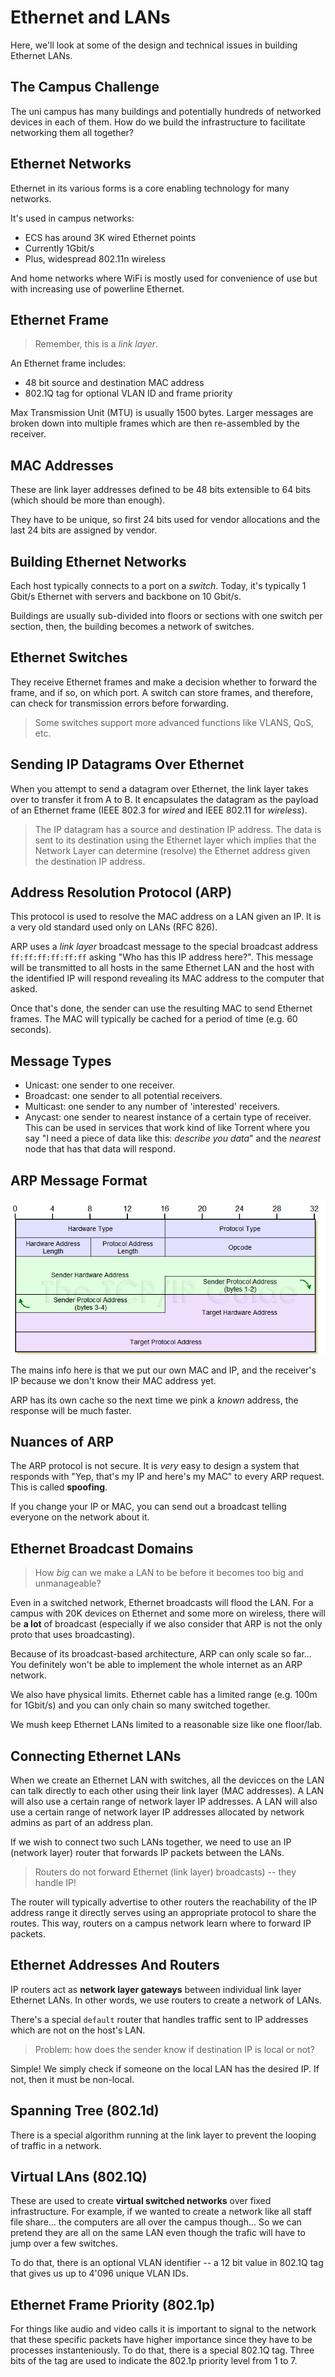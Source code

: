 # Ethernet and LANs

Here, we'll look at some of the design and technical issues in building Ethernet
LANs.

## The Campus Challenge

The uni campus has many buildings and potentially hundreds of networked devices
in each of them. How do we build the infrastructure to facilitate networking
them all together?

## Ethernet Networks

Ethernet in its various forms is a core enabling technology for many networks.

It's used in campus networks:

- ECS has around 3K wired Ethernet points
- Currently 1Gbit/s
- Plus, widespread 802.11n wireless

And home networks where WiFi is mostly used for convenience of use but with
increasing use of powerline Ethernet.

## Ethernet Frame

> Remember, this is a _link layer_.

An Ethernet frame includes:

- 48 bit source and destination MAC address
- 802.1Q tag for optional VLAN ID and frame priority

Max Transmission Unit (MTU) is usually 1500 bytes. Larger messages are broken
down into multiple frames which are then re-assembled by the receiver.

## MAC Addresses

These are link layer addresses defined to be 48 bits extensible to 64 bits
(which should be more than enough).

They have to be unique, so first 24 bits used for vendor allocations and the
last 24 bits are assigned by vendor.

## Building Ethernet Networks

Each host typically connects to a port on a _switch_. Today, it's typically
1 Gbit/s Ethernet with servers and backbone on 10 Gbit/s.

Buildings are usually sub-divided into floors or sections with one switch per
section, then, the building becomes a network of switches.

## Ethernet Switches

They receive Ethernet frames and make a decision whether to forward the frame,
and if so, on which port. A switch can store frames, and therefore, can check
for transmission errors before forwarding.

> Some switches support more advanced functions like VLANS, QoS, etc.

## Sending IP Datagrams Over Ethernet

When you attempt to send a datagram over Ethernet, the link layer takes over to
transfer it from A to B. It encapsulates the datagram as the payload of an
Ethernet frame (IEEE 802.3 for _wired_ and IEEE 802.11 for _wireless_).

> The IP datagram has a source and destination IP address. The data is sent to
> its destination using the Ethernet layer which implies that the Network Layer
> can determine (resolve) the Ethernet address given the destination IP address.

## Address Resolution Protocol (ARP)

This protocol is used to resolve the MAC address on a LAN given an IP. It is a
very old standard used only on LANs (RFC 826).

ARP uses a _link layer_ broadcast message to the special broadcast address
`ff:ff:ff:ff:ff:ff` asking "Who has this IP address here?". This message will be
transmitted to all hosts in the same Ethernet LAN and the host with the
identified IP will respond revealing its MAC address to the computer that asked.

Once that's done, the sender can use the resulting MAC to send Ethernet frames.
The MAC will typically be cached for a period of time (e.g. 60 seconds).

## Message Types

- Unicast: one sender to one receiver.
- Broadcast: one sender to all potential receivers.
- Multicast: one sender to any number of 'interested' receivers.
- Anycast: one sender to nearest instance of a certain type of receiver.
  This can be used in services that work kind of like Torrent where you say
  "I need a piece of data like this: _describe you data_" and the _nearest_
  node that has that data will respond.

## ARP Message Format

![ARP message format](media/03-arp-message-format.png)

The mains info here is that we put our own MAC and IP, and the receiver's IP
because we don't know their MAC address yet.

ARP has its own cache so the next time we pink a _known_ address, the response
will be much faster.

## Nuances of ARP

The ARP protocol is not secure. It is _very_ easy to design a system that
responds with "Yep, that's my IP and here's my MAC" to every ARP request.
This is called **spoofing**.

If you change your IP or MAC, you can send out a broadcast telling everyone on
the network about it.

## Ethernet Broadcast Domains

> How _big_ can we make a LAN to be before it becomes too big and unmanageable?

Even in a switched network, Ethernet broadcasts will flood the LAN. For a campus
with 20K devices on Ethernet and some more on wireless, there will be **a lot**
of broadcast (especially if we also consider that ARP is not the only proto that
uses broadcasting).

Because of its broadcast-based architecture, ARP can only scale so far... You
definitely won't be able to implement the whole internet as an ARP network.

We also have physical limits. Ethernet cable has a limited range (e.g. 100m for
1Gbit/s) and you can only chain so many switched together.

We mush keep Ethernet LANs limited to a reasonable size like one floor/lab.

## Connecting Ethernet LANs

When we create an Ethernet LAN with switches, all the devicces on the LAN can
talk directly to each other using their link layer (MAC addresses). A LAN will
also use a certain range of network layer IP addresses. A LAN will also use a
certain range of network layer IP addresses allocated by network admins as part
of an address plan.

If we wish to connect two such LANs together, we need to use an IP (network
layer) router that forwards IP packets between the LANs.

> Routers do not forward Ethernet (link layer) broadcasts) -- they handle IP!

The router will typically advertise to other routers the reachability of the IP
address range it directly serves using an appropriate protocol to share the
routes. This way, routers on a campus network learn where to forward IP packets.

## Ethernet Addresses And Routers

IP routers act as **network layer gateways** between individual link layer
Ethernet LANs. In other words, we use routers to create a network of LANs.

There's a special `default` router that handles traffic sent to IP addresses
which are not on the host's LAN.

> Problem: how does the sender know if destination IP is local or not?

Simple! We simply check if someone on the local LAN has the desired IP. If not,
then it must be non-local.

## Spanning Tree (802.1d)

There is a special algorithm running at the link layer to prevent the looping of
traffic in a network.

## Virtual LAns (802.1Q)

These are used to create **virtual switched networks** over fixed
infrastructure. For example, if we wanted to create a network like all staff
file share... the computers are all over the campus though... So we can pretend
they are all on the same LAN even though the trafic will have to jump over a few
switches.

To do that, there is an optional VLAN identifier -- a 12 bit value in 802.1Q tag
that gives us up to 4'096 unique VLAN IDs.

## Ethernet Frame Priority (802.1p)

For things like audio and video calls it is important to signal to the network
that these specific packets have higher importance since they have to be
processes instanteniously. To do that, there is a special 802.1Q tag. Three bits
of the tag are used to indicate the 802.1p priority level from 1 to 7.
